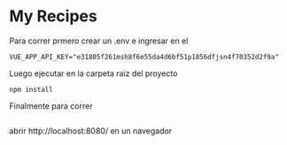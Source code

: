 # My Recipes

Para correr prmero crear un .env e ingresar en el
```VUE_APP_API_HOST="recipify.p.rapidapi.com"
VUE_APP_API_KEY="e31805f261msh8f6e55da4d6bf51p1856dfjsn4f70352d2f9a"
```


Luego ejecutar en la carpeta raiz del proyecto 
```
npm install
```


Finalmente para correr
```npn run serve
```

abrir http://localhost:8080/ en un navegador
